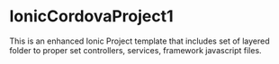 # IonicCordovaProject1

This is an enhanced Ionic Project template that includes set of layered folder to proper set controllers, services, framework javascript files.
